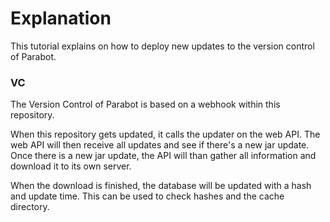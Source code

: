 # Explanation
This tutorial explains on how to deploy new updates to the version control of Parabot.

### VC
The Version Control of Parabot is based on a webhook within this repository.

When this repository gets updated, it calls the updater on the web API.
The web API will then receive all updates and see if there's a new jar update.
Once there is a new jar update, the API will than gather all information and download it to its own server.

When the download is finished, the database will be updated with a hash and update time.
This can be used to check hashes and the cache directory.
